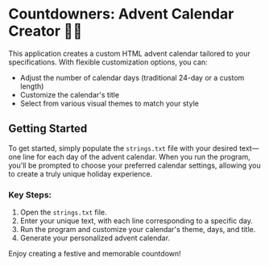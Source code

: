 # Countdowners: Advent Calendar Creator 🎄✨

This application creates a custom HTML advent calendar tailored to your specifications. With flexible customization options, you can:

- Adjust the number of calendar days (traditional 24-day or a custom length)
- Customize the calendar's title
- Select from various visual themes to match your style

## Getting Started

To get started, simply populate the `strings.txt` file with your desired text—one line for each day of the advent calendar. When you run the program, you'll be prompted to choose your preferred calendar settings, allowing you to create a truly unique holiday experience.

### Key Steps:

1. Open the `strings.txt` file.
2. Enter your unique text, with each line corresponding to a specific day.
3. Run the program and customize your calendar's theme, days, and title.
4. Generate your personalized advent calendar.

Enjoy creating a festive and memorable countdown!




